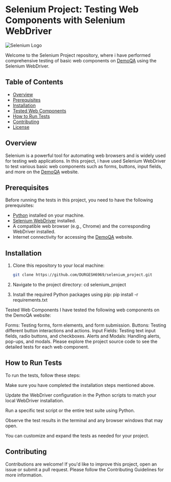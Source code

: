 # Selenium Project: Testing Web Components with Selenium WebDriver

![Selenium Logo](https://upload.wikimedia.org/wikipedia/commons/9/9f/Selenium_logo.svg)

Welcome to the Selenium Project repository, where i have performed comprehensive testing of basic web components on [DemoQA](https://demoqa.com) using the Selenium WebDriver.

## Table of Contents

- [Overview](#overview)
- [Prerequisites](#prerequisites)
- [Installation](#installation)
- [Tested Web Components](#tested-web-components)
- [How to Run Tests](#how-to-run-tests)
- [Contributing](#contributing)
- [License](#license)

## Overview

Selenium is a powerful tool for automating web browsers and is widely used for testing web applications. In this project, i have used Selenium WebDriver to test various basic web components such as forms, buttons, input fields, and more on the [DemoQA](https://demoqa.com) website.

## Prerequisites

Before running the tests in this project, you need to have the following prerequisites:

- [Python](https://www.python.org/) installed on your machine.
- [Selenium WebDriver](https://www.selenium.dev/documentation/en/webdriver/) installed.
- A compatible web browser (e.g., Chrome) and the corresponding WebDriver installed.
- Internet connectivity for accessing the [DemoQA](https://demoqa.com) website.

## Installation

1. Clone this repository to your local machine:
   ```bash
   git clone https://github.com/DURGESH6969/selenium_project.git
2. Navigate to the project directory:
 cd selenium_project

3. Install the required Python packages using pip:
 pip install -r requirements.txt

Tested Web Components
I have tested the following web components on the DemoQA website:

Forms: Testing forms, form elements, and form submission.
Buttons: Testing different button interactions and actions.
Input Fields: Testing text input fields, radio buttons, and checkboxes.
Alerts and Modals: Handling alerts, pop-ups, and modals.
Please explore the project source code to see the detailed tests for each web component.

## How to Run Tests ##

To run the tests, follow these steps:

Make sure you have completed the installation steps mentioned above.

Update the WebDriver configuration in the Python scripts to match your local WebDriver installation.

Run a specific test script or the entire test suite using Python.

Observe the test results in the terminal and any browser windows that may open.

You can customize and expand the tests as needed for your project.

## **Contributing** ##
Contributions are welcome! If you'd like to improve this project, open an issue or submit a pull request. Please follow the Contributing Guidelines for more information.



